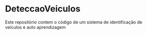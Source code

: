 # DeteccaoVeiculos
Este repositório contem o código de um sistema de identificação de veículos e auto aprendizagem
